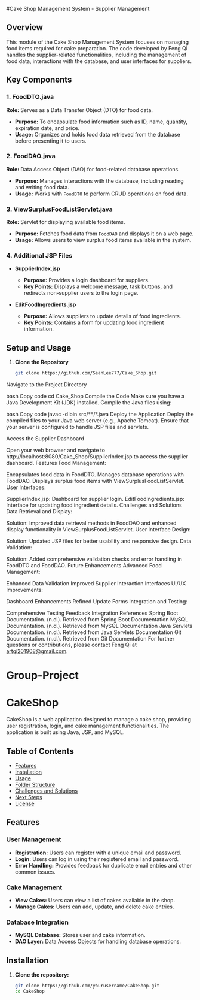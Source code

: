 #Cake Shop Management System - Supplier Management

## Overview

This module of the Cake Shop Management System focuses on managing food items required for cake preparation. The code developed by Feng Qi handles the supplier-related functionalities, including the management of food data, interactions with the database, and user interfaces for suppliers.

## Key Components

### 1. FoodDTO.java
**Role:** Serves as a Data Transfer Object (DTO) for food data.
- **Purpose:** To encapsulate food information such as ID, name, quantity, expiration date, and price.
- **Usage:** Organizes and holds food data retrieved from the database before presenting it to users.

### 2. FoodDAO.java
**Role:** Data Access Object (DAO) for food-related database operations.
- **Purpose:** Manages interactions with the database, including reading and writing food data.
- **Usage:** Works with `FoodDTO` to perform CRUD operations on food data.

### 3. ViewSurplusFoodListServlet.java
**Role:** Servlet for displaying available food items.
- **Purpose:** Fetches food data from `FoodDAO` and displays it on a web page.
- **Usage:** Allows users to view surplus food items available in the system.

### 4. Additional JSP Files
- **SupplierIndex.jsp**
    - **Purpose:** Provides a login dashboard for suppliers.
    - **Key Points:** Displays a welcome message, task buttons, and redirects non-supplier users to the login page.

- **EditFoodIngredients.jsp**
    - **Purpose:** Allows suppliers to update details of food ingredients.
    - **Key Points:** Contains a form for updating food ingredient information.

## Setup and Usage

1. **Clone the Repository**
   ```bash
   git clone https://github.com/SeanLee777/Cake_Shop.git
Navigate to the Project Directory

bash
Copy code
cd Cake_Shop
Compile the Code
Make sure you have a Java Development Kit (JDK) installed. Compile the Java files using:

bash
Copy code
javac -d bin src/**/*.java
Deploy the Application
Deploy the compiled files to your Java web server (e.g., Apache Tomcat). Ensure that your server is configured to handle JSP files and servlets.

Access the Supplier Dashboard

Open your web browser and navigate to http://localhost:8080/Cake_Shop/SupplierIndex.jsp to access the supplier dashboard.
Features
Food Management:

Encapsulates food data in FoodDTO.
Manages database operations with FoodDAO.
Displays surplus food items with ViewSurplusFoodListServlet.
User Interfaces:

SupplierIndex.jsp: Dashboard for supplier login.
EditFoodIngredients.jsp: Interface for updating food ingredient details.
Challenges and Solutions
Data Retrieval and Display:

Solution: Improved data retrieval methods in FoodDAO and enhanced display functionality in ViewSurplusFoodListServlet.
User Interface Design:

Solution: Updated JSP files for better usability and responsive design.
Data Validation:

Solution: Added comprehensive validation checks and error handling in FoodDTO and FoodDAO.
Future Enhancements
Advanced Food Management:

Enhanced Data Validation
Improved Supplier Interaction Interfaces
UI/UX Improvements:

Dashboard Enhancements
Refined Update Forms
Integration and Testing:

Comprehensive Testing
Feedback Integration
References
Spring Boot Documentation. (n.d.). Retrieved from Spring Boot Documentation
MySQL Documentation. (n.d.). Retrieved from MySQL Documentation
Java Servlets Documentation. (n.d.). Retrieved from Java Servlets Documentation
Git Documentation. (n.d.). Retrieved from Git Documentation
For further questions or contributions, please contact Feng Qi at artqi201908@gmail.com.

# Group-Project
# CakeShop

CakeShop is a web application designed to manage a cake shop, providing user registration, login, and cake management functionalities. The application is built using Java, JSP, and MySQL.

## Table of Contents

- [Features](#features)
- [Installation](#installation)
- [Usage](#usage)
- [Folder Structure](#folder-structure)
- [Challenges and Solutions](#challenges-and-solutions)
- [Next Steps](#next-steps)
- [License](#license)

## Features

### User Management
- **Registration:** Users can register with a unique email and password.
- **Login:** Users can log in using their registered email and password.
- **Error Handling:** Provides feedback for duplicate email entries and other common issues.

### Cake Management
- **View Cakes:** Users can view a list of cakes available in the shop.
- **Manage Cakes:** Users can add, update, and delete cake entries.

### Database Integration
- **MySQL Database:** Stores user and cake information.
- **DAO Layer:** Data Access Objects for handling database operations.

## Installation

1. **Clone the repository:**
   ```bash
   git clone https://github.com/yourusername/CakeShop.git
   cd CakeShop